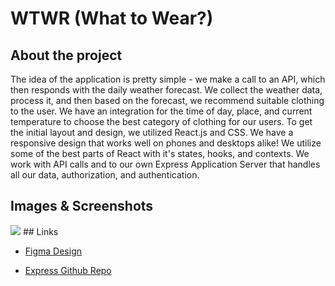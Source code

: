 # WTWR (What to Wear?)

## About the project

The idea of the application is pretty simple - we make a call to an API, which then responds with the daily weather forecast. We collect the weather data, process it, and then based on the forecast, we recommend suitable clothing to the user. We have an integration for the time of day, place, and current temperature to choose the best category of clothing for our users. To get the initial layout and design, we utilized React.js and CSS. We have a responsive design that works well on phones and desktops alike! We utilize some of the best parts of React with it's states, hooks, and contexts. We work with API calls and to our own Express Application Server that handles all our data, authorization, and authentication.

## Images & Screenshots

<img src="./src/images/WtwrProjectScreenshot.png" />
## Links

- [Figma Design](https://www.figma.com/file/DTojSwldenF9UPKQZd6RRb/Sprint-10%3A-WTWR)

- [Express Github Repo](https://github.com/jennysukut/se_project_express)
